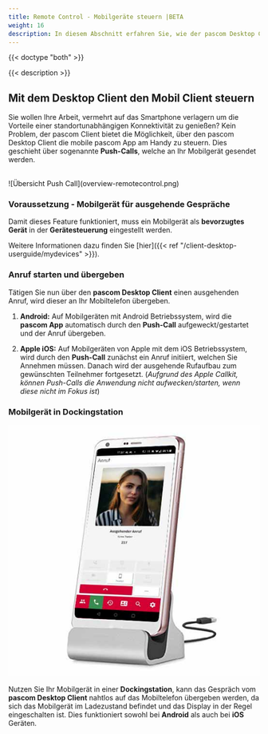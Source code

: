 ```yaml
---
title: Remote Control - Mobilgeräte steuern |BETA
weight: 16
description: In diesem Abschnitt erfahren Sie, wie der pascom Desktop Client die pascom Mobile App steuern kann.
---
```


{{< doctype "both" >}}
 
{{< description >}}


## Mit dem Desktop Client den Mobil Client steuern

Sie wollen Ihre Arbeit, vermehrt auf das Smartphone verlagern um die Vorteile einer standortunabhängigen Konnektivität zu genießen? Kein Problem, der pascom Client bietet die Möglichkeit, über den pascom Desktop Client die mobile pascom App am Handy zu steuern. Dies geschieht über sogenannte **Push-Calls**, welche an Ihr Mobilgerät gesendet werden.

</br>
![Übersicht Push Call](overview-remotecontrol.png)
</br>

### Voraussetzung - Mobilgerät für ausgehende Gespräche

Damit dieses Feature funktioniert, muss ein Mobilgerät als **bevorzugtes Gerät** in der **Gerätesteuerung** eingestellt werden. 

Weitere Informationen dazu finden Sie [hier]({{< ref "/client-desktop-userguide/mydevices" >}}).

### Anruf starten und übergeben

Tätigen Sie nun über den **pascom Desktop Client** einen ausgehenden Anruf, wird dieser an Ihr Mobiltelefon übergeben.

1. **Android:** Auf Mobilgeräten mit Android Betriebssystem, wird die **pascom App** automatisch durch den **Push-Call** aufgeweckt/gestartet und der Anruf übergeben.

2. **Apple iOS:** Auf Mobilgeräten von Apple mit dem iOS Betriebssystem, wird durch den **Push-Call** zunächst ein Anruf initiiert, welchen Sie Annehmen müssen. Danach wird der ausgehende Rufaufbau zum gewünschten Teilnehmer fortgesetzt. 
(*Aufgrund des Apple Callkit, können Push-Calls die Anwendung nicht aufwecken/starten, wenn diese nicht im Fokus ist*)

### Mobilgerät in Dockingstation

![Dockingstation](dockingstation.jpg?width=60%)
</br>

Nutzen Sie Ihr Mobilgerät in einer **Dockingstation**, kann das Gespräch vom **pascom Desktop Client** nahtlos auf das Mobiltelefon übergeben werden, da sich das Mobilgerät im Ladezustand befindet und das Display in der Regel eingeschalten ist. Dies funktioniert sowohl bei **Android** als auch bei **iOS** Geräten.

</br>
